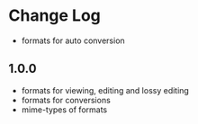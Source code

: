 # Change Log

- formats for auto conversion

## 1.0.0
- formats for viewing, editing and lossy editing
- formats for conversions
- mime-types of formats
